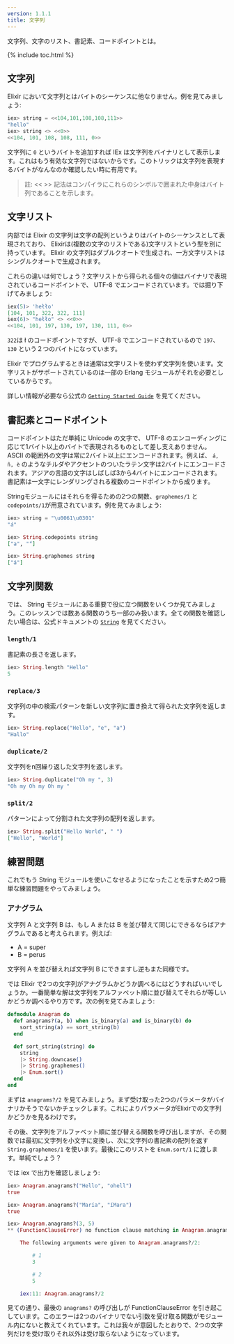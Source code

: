 ```yaml
---
version: 1.1.1
title: 文字列
---
```


文字列、文字のリスト、書記素、コードポイントとは。

{% include toc.html %}

## 文字列

Elixir において文字列とはバイトのシーケンスに他なりません。例を見てみましょう:

```elixir
iex> string = <<104,101,108,108,111>>
"hello"
iex> string <> <<0>>
<<104, 101, 108, 108, 111, 0>>
```

文字列に `0` というバイトを追加すれば IEx は文字列をバイナリとして表示します。これはもう有効な文字列ではないからです。このトリックは文字列を表現するバイトがなんなのか確認したい時に有用です。

>註: << >> 記法はコンパイラにこれらのシンボルで囲まれた中身はバイト列であることを示します。

## 文字リスト

内部では Elixir の文字列は文字の配列というよりはバイトのシーケンスとして表現されており、 Elixirは(複数の文字のリストである)文字リストという型を別に持っています。 Elixir の文字列はダブルクオートで生成され、一方文字リストはシングルクオートで生成されます。

これらの違いは何でしょう？文字リストから得られる個々の値はバイナリで表現されているコードポイントで、 UTF-8 でエンコードされています。では掘り下げてみましょう:

```elixir
iex(5)> 'hełło'
[104, 101, 322, 322, 111]
iex(6)> "hełło" <> <<0>>
<<104, 101, 197, 130, 197, 130, 111, 0>>
```

`322`は ł のコードポイントですが、 UTF-8 でエンコードされているので `197`、 `130` という２つのバイトになっています。

Elixir でプログラムするときは通常は文字リストを使わず文字列を使います。文字リストがサポートされているのは一部の Erlang モジュールがそれを必要としているからです。

詳しい情報が必要なら公式の [`Getting Started Guide`](http://elixir-lang.org/getting-started/binaries-strings-and-char-lists.html) を見てください。

## 書記素とコードポイント

コードポイントはただ単純に Unicode の文字で、 UTF-8 のエンコーディングに応じて1バイト以上のバイトで表現されるものとして差し支えありません。 ASCII の範囲外の文字は常に2バイト以上にエンコードされます。例えば、 `á, ñ, è` のようなチルダやアクセントのついたラテン文字は2バイトにエンコードされます。アジアの言語の文字はしばしば3から4バイトにエンコードされます。書記素は一文字にレンダリングされる複数のコードポイントから成ります。

Stringモジュールにはそれらを得るための2つの関数、`graphemes/1` と `codepoints/1`が用意されています。例を見てみましょう:

```elixir
iex> string = "\u0061\u0301"
"á"

iex> String.codepoints string
["a", "́"]

iex> String.graphemes string
["á"]
```

## 文字列関数

では、 String モジュールにある重要で役に立つ関数をいくつか見てみましょう。このレッスンでは数ある関数のうち一部のみ扱います。全ての関数を確認したい場合は、公式ドキュメントの [`String`](https://hexdocs.pm/elixir/String.html) を見てください。

### `length/1`

書記素の長さを返します。

```elixir
iex> String.length "Hello"
5
```

### `replace/3`

文字列の中の検索パターンを新しい文字列に置き換えて得られた文字列を返します。

```elixir
iex> String.replace("Hello", "e", "a")
"Hallo"
```

### `duplicate/2`

文字列をn回繰り返した文字列を返します。

```elixir
iex> String.duplicate("Oh my ", 3)
"Oh my Oh my Oh my "
```

### `split/2`

パターンによって分割された文字列の配列を返します。

```elixir
iex> String.split("Hello World", " ")
["Hello", "World"]
```

## 練習問題

これでもう String モジュールを使いこなせるようになったことを示すため2つ簡単な練習問題をやってみましょう。

### アナグラム

文字列 A と文字列 B は、もし A または B を並び替えて同じにできるならばアナグラムであると考えられます。例えば:

+ A = super
+ B = perus

文字列 A を並び替えれば文字列 B にできますし逆もまた同様です。

では Elixir で2つの文字列がアナグラムかどうか調べるにはどうすればいいでしょうか。一番簡単な解は文字列をアルファベット順に並び替えてそれらが等しいかどうか調べるやり方です。次の例を見てみましょう:

```elixir
defmodule Anagram do
  def anagrams?(a, b) when is_binary(a) and is_binary(b) do
    sort_string(a) == sort_string(b)
  end

  def sort_string(string) do
    string
    |> String.downcase()
    |> String.graphemes()
    |> Enum.sort()
  end
end
```

まずは `anagrams?/2` を見てみましょう。まず受け取った2つのパラメータがバイナリかそうでないかチェックします。これによりパラメータがElixirでの文字列かどうかを見るわけです。

その後、文字列をアルファベット順に並び替える関数を呼び出しますが、その関数では最初に文字列を小文字に変換し、次に文字列の書記素の配列を返す `String.graphemes/1` を使います。最後にこのリストを `Enum.sort/1` に渡します。単純でしょう？

では iex で出力を確認しましょう:

```elixir
iex> Anagram.anagrams?("Hello", "ohell")
true

iex> Anagram.anagrams?("María", "íMara")
true

iex> Anagram.anagrams?(3, 5)
** (FunctionClauseError) no function clause matching in Anagram.anagrams?/2

    The following arguments were given to Anagram.anagrams?/2:

        # 1
        3

        # 2
        5

    iex:11: Anagram.anagrams?/2
```

見ての通り、最後の `anagrams?` の呼び出しが FunctionClauseError を引き起こしています。このエラーは2つのバイナリでない引数を受け取る関数がモジュール内にないと教えてくれています。これは我々が意図したとおりで、2つの文字列だけを受け取りそれ以外は受け取らないようになっています。
